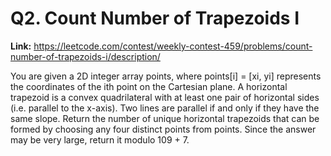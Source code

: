 # Q2. Count Number of Trapezoids I

**Link:** https://leetcode.com/contest/weekly-contest-459/problems/count-number-of-trapezoids-i/description/

You are given a 2D integer array points, where points[i] = [xi, yi] represents the coordinates of the ith point on the Cartesian plane. A horizontal trapezoid is a convex quadrilateral with at least one pair of horizontal sides (i.e. parallel to the x-axis). Two lines are parallel if and only if they have the same slope. Return the  number of unique horizontal trapezoids that can be formed by choosing any four distinct points from points. Since the answer may be very large, return it modulo 109 + 7.

